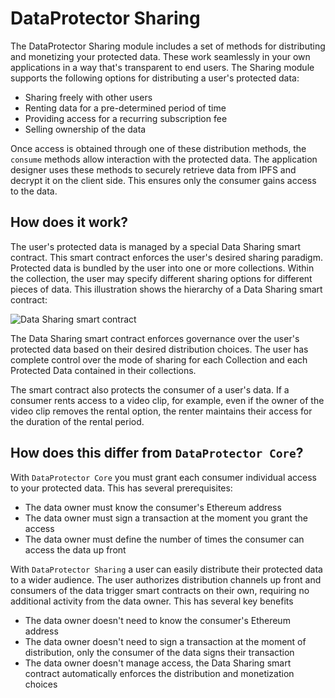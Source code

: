 # DataProtector Sharing

The DataProtector Sharing module includes a set of methods for distributing and
monetizing your protected data. These work seamlessly in your own applications
in a way that's transparent to end users. The Sharing module supports the
following options for distributing a user's protected data:

- Sharing freely with other users
- Renting data for a pre-determined period of time
- Providing access for a recurring subscription fee
- Selling ownership of the data

Once access is obtained through one of these distribution methods, the `consume`
methods allow interaction with the protected data. The application designer uses
these methods to securely retrieve data from IPFS and decrypt it on the client
side. This ensures only the consumer gains access to the data.

## How does it work?

The user's protected data is managed by a special Data Sharing smart contract.
This smart contract enforces the user's desired sharing paradigm. Protected data
is bundled by the user into one or more collections. Within the collection, the
user may specify different sharing options for different pieces of data. This
illustration shows the hierarchy of a Data Sharing smart contract:

![Data Sharing smart contract](./dataProtectorSharing/data-sharing-sc.png)

The Data Sharing smart contract enforces governance over the user's protected
data based on their desired distribution choices. The user has complete control
over the mode of sharing for each Collection and each Protected Data contained
in their collections.

The smart contract also protects the consumer of a user's data. If a consumer
rents access to a video clip, for example, even if the owner of the video clip
removes the rental option, the renter maintains their access for the duration of
the rental period.

## How does this differ from `DataProtector Core`?

With `DataProtector Core` you must grant each consumer individual access to your
protected data. This has several prerequisites:

- The data owner must know the consumer's Ethereum address
- The data owner must sign a transaction at the moment you grant the access
- The data owner must define the number of times the consumer can access the
  data up front

With `DataProtector Sharing` a user can easily distribute their protected data
to a wider audience. The user authorizes distribution channels up front and
consumers of the data trigger smart contracts on their own, requiring no
additional activity from the data owner. This has several key benefits

- The data owner doesn't need to know the consumer's Ethereum address
- The data owner doesn't need to sign a transaction at the moment of
  distribution, only the consumer of the data signs their transaction
- The data owner doesn't manage access, the Data Sharing smart contract
  automatically enforces the distribution and monetization choices
